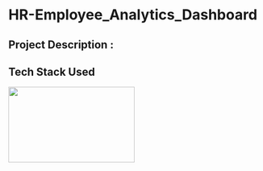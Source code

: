 # HR-Employee_Analytics_Dashboard


## Project Description :


## Tech Stack Used

<img src="https://www.google.com/url?sa=i&url=https%3A%2F%2Fwww.linkedin.com%2Fpulse%2Fhow-power-bi-can-make-your-professional-life-easier-than-rawat&psig=AOvVaw02QFPaUvAqenRGs9os6Lo2&ust=1703408463662000&source=images&cd=vfe&opi=89978449&ved=0CBIQjRxqFwoTCOCq8JyZpYMDFQAAAAAdAAAAABAI" width="250" height="150">

